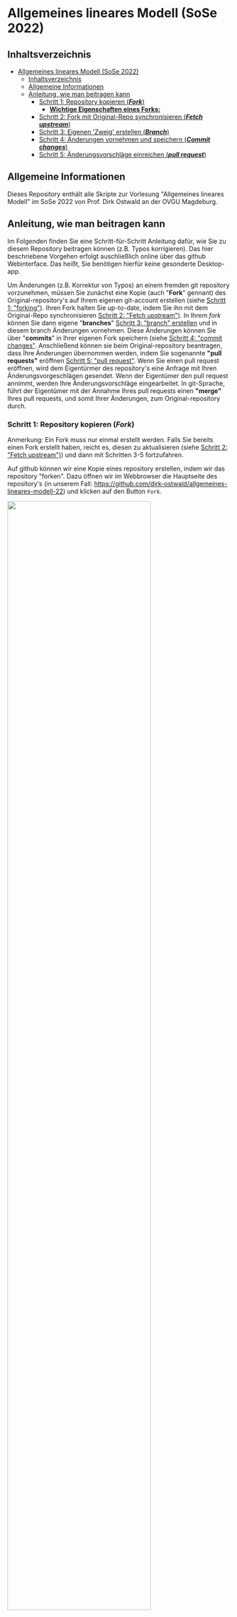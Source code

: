 # Allgemeines lineares Modell (SoSe 2022)


## Inhaltsverzeichnis
- [Allgemeines lineares Modell (SoSe 2022)](#allgemeines-lineares-modell-sose-2022)
  - [Inhaltsverzeichnis](#inhaltsverzeichnis)
  - [Allgemeine Informationen](#allgemeine-informationen)
  - [Anleitung, wie man beitragen kann](#anleitung-wie-man-beitragen-kann)
    - [Schritt 1: Repository kopieren (***Fork***)](#schritt-1-repository-kopieren-fork)
      - [**Wichtige Eigenschaften eines Forks:**](#wichtige-eigenschaften-eines-forks)
    - [Schritt 2: Fork mit Original-Repo synchronisieren (***Fetch upstream***)](#schritt-2-fork-mit-original-repo-synchronisieren-fetch-upstream)
    - [Schritt 3: Eigenen 'Zweig' erstellen (***Branch***)](#schritt-3-eigenen-zweig-erstellen-branch)
    - [Schritt 4: Änderungen vornehmen und speichern (***Commit changes***)](#schritt-4-änderungen-vornehmen-und-speichern-commit-changes)
    - [Schritt 5: Änderungsvorschläge einreichen (***pull request***)](#schritt-5-änderungsvorschläge-einreichen-pull-request)

## Allgemeine Informationen
Dieses Repository enthält alle Skripte zur Vorlesung "Allgemeines lineares Modell" im SoSe 2022 von Prof. Dirk Ostwald an der OVGU Magdeburg.

## Anleitung, wie man beitragen kann
Im Folgenden finden Sie eine Schritt-für-Schritt Anleitung dafür, wie Sie zu diesem Repository beitragen können (z.B. Typos korrigieren). Das hier beschriebene Vorgehen erfolgt auschließlich online über das github Webinterface. Das heißt, Sie benötigen hierfür keine gesonderte Desktop-app. 

Um Änderungen (z.B. Korrektur von Typos) an einem fremden git repository vorzunehmen, müssen Sie zunächst eine Kopie (auch "**Fork**" gennant) des Original-repository's auf Ihrem eigenen git-account erstellen (siehe [Schritt 1: "forking"](#schritt-1-repository-kopieren-fork)). Ihren Fork halten Sie up-to-date, indem Sie ihn mit dem Original-Repo synchronisieren [Schritt 2: "Fetch upstream")](#schritt-2-fork-mit-original-repo-synchronisieren-fetch-upstream). In Ihrem *fork* können Sie dann eigene "**branches**" [Schritt 3: "branch" erstellen](#schritt-3-eigenen-zweig-erstellen-branch) und in diesem branch Änderungen vornehmen. Diese Änderungen können Sie über "**commits**" in Ihrer eigenen Fork speichern (siehe [Schritt 4: "commit changes"](#schritt-4-änderungen-vornehmen-und-speichern-commit-changes). Anschließend können sie beim Original-repository beantragen, dass Ihre Änderungen übernommen werden, indem Sie sogenannte **"pull requests"** eröffnen [Schritt 5: "pull request"](#schritt-5-änderungsvorschläge-einreichen-pull-request). Wenn Sie einen pull request eröffnen, wird dem Eigentürmer des repository's eine Anfrage mit Ihren Änderungsvorgeschlägen gesendet. Wenn der Eigentümer den pull request annimmt, werden Ihre Änderungsvorschläge eingearbeitet. In git-Sprache, führt der Eigentümer mit der Annahme Ihres pull requests einen **"merge"** Ihres pull requests, und somit Ihrer Änderungen, zum Original-repository durch. 

### Schritt 1: Repository kopieren (***Fork***)
Anmerkung: Ein Fork muss nur einmal erstellt werden. Falls Sie bereits einen Fork erstellt haben, reicht es, diesen zu aktualisieren (siehe [Schritt 2: "Fetch upstream")](#schritt-2-fork-mit-original-repo-synchronisieren-fetch-upstream)) und dann mit Schritten 3-5 fortzufahren.

Auf github können wir eine Kopie eines repository erstellen, indem wir das repository "forken". Dazu öffnen wir im Webbrowser die Hauptseite des repository's (in unserem Fall: https://github.com/dirk-ostwald/allgemeines-lineares-modell-22) und klicken auf den Button `Fork`.

<img src="doc/Abbildungen/Abb_1_fork_0_click_fork.png" width="80%"/>

Wir werden dann auf eine neue Seite weitergeleitet, wo wir dem Fork, den wir erstellen möchten einen *Repository name* geben können. Es empfiehlt sich, den Namen des Original-Repository's zu wählen. In diesem Beispiel also "allgemeines-lineares-modell-22". Anschließend klicken wir auf `Create fork`. 

<img src="doc/Abbildungen/Abb_2_fork_1_create_fork.png" width="80%"/>

Das Kopieren kann ggf. einen Moment dauern und wir sehen:

<img src="doc/Abbildungen/Abb_3_fork_2_forking_wait.png" width="80%"/>

Wenn das Forking erfolgreich abgeschlossen wurde, werden wir automatisch auf die Hauptseite unseres neuen Forks (also der Kopie des Original-Repository's, die unter unserem eigenen github-account erstellt wurde) weitergeleitet. Oben links wird unser git-account-Name und dahinter nach einem ```/``` der Name unsers Forks (rosa Pfeil) angezeigt. Darunter wird uns ein Link zur Original-Repo angezeigt (grüner Pfeil). 

<img src="doc/Abbildungen/Abb_4_fork_4_new_fork_created.png" width="80%"/>

  
#### **Wichtige Eigenschaften eines Forks:** 

* Alle Änderungen, die im Fork vorgenommen werden, werden *nicht* im Original-Repository geändert. Änderungen im eigenen Fork können mit der [**pull-request**](#schritt-5-änderungsvorschläge-einreichen-pull-request)-Funktion als Anfrage beim Eigentümer des Original-Repo's eingereicht werden. Erst wenn der Eigentümer den pull-request annimmt, werden die Änderungen im Original-Repo übernommen. (Achtung! bevor Sie Änderungen vornehmen, sollten Sie stets zuerst Schritt 2 - 4 durchführen)
* Änderungen im Original-Repository werden im Fork *nicht* automatisch synchronisiert. Ein Fork kann jedoch jederzeit mit dem Origianl-Repository synchronisiert werden (mit der [**fetch upstream**](#schritt-2-fork-mit-original-repo-synchronisieren-fetch-upstream)-Funktion)
* Einmal erstellt, bleibt ein Fork solange bestehen, bis wir es löschen. Falls Sie vorhaben, in Zukunft noch weitere Änderungen vorzunehmen, empfiehlt es sich, den Fork zu behalten, und diesen regelmäßig mit dem Original-Repo zu synchronisieren (siehe [**fetch upstream**](#schritt-2-fork-mit-original-repo-synchronisieren-fetch-upstream)) 
* Löschen des Fork führt nicht zum Löschen der Original-Repository. 

### Schritt 2: Fork mit Original-Repo synchronisieren (***Fetch upstream***)
Um den eigenen Fork mit dem Original-Repo zu synchronisieren, gehen wir auf die Hauptseite unsere Fork. Dort wird uns stets angezeigt, ob die branch ...

TODO: screenshot von fetch upstream

### Schritt 3: Eigenen 'Zweig' erstellen (***Branch***)
Ein git Repository kann einen oder mehrere sogenannte "Branches" haben. Es gibt immer eine "Haupt-branch", die idR. "main" oder "master" heißt. Änderungen (auch im eigenen Fork) sollten stets auf einer extra dafür kreierten branch erfolgen. 

Um einen branch zu erzeugen klicken wir auf den Reiter, wo man die branch auswählen kann (pinker Pfeil unten im Bild). Dort können wir den Namen einer neuen branch eingeben und diesen erstellen. 

<img src="doc/Abbildungen/Abb_5_branch_create.png" width="80%"/>

Wenn github die neue branch erstellt hat bekommen wir eine eine Benachrichtigung in der oberen Leiste und befinden uns automatisch auf unserer neuen branch.

<img src="doc/Abbildungen/Abb_6_branch_created.png" width="80%"/>

### Schritt 4: Änderungen vornehmen und speichern (***Commit changes***)

Bevor wir Änderungen vornehmen, sollten wir stets sicherstellen, dass 
1. unser Fork up-to-date ist (siehe [***fetch upstream***](#schritt-2-fork-mit-original-repo-synchronisieren-fetch-upstream)) und
2. wir uns in einer anderen branch als der Hauptbranch befinden (siehe [***branch***](#schritt-3-eigenen-zweig-erstellen-branch))

Um online Änderungen vorzunehmen öffnen wir zunächst die Datei, an der wir etwas ändern möchten. Dazu klicken wir einfach auf die entsprechenden Ordner und/oder Dateien. In unserem Beispiel möchten wir einen Typo ("and" statt "an") im R-Markdown Code für das Vorlesungs-Skript 3_Matrizen korrigieren. Wir brauchen also die Datei ```3_Matrizen.Rmd```, welche sich im Ordner ```/3_Matrizen``` befindet. Wenn wir die Datei geöffnet haben, wird uns der code im Lesemodus angezeigt. Das heißt, wir können den code noch nicht bearbeiten. Um die Bearbeitung freizuschalten klicken wir auf das Bearbeitungssymbol (Bleistift) oben rechts 

<img src="doc/Abbildungen/Abb_7_edit.png" width="80%"/>

Es stehen nun 2 Reiter zur Auswahl. Im ```Edit file```-Reiter (pinker Pfeil) können wir die gewünschte(n) Änderung(en) (grüner Pfeil) vornehmen.

<img src="doc/Abbildungen/Abb_8_edit_file.png" width="80%"/>

<img src="doc/Abbildungen/Abb_9_edit_and.png" width="80%"/>

Anschließend können wir unsere Änderung im ```Preview changes```-Reiter (pinker Pfeil) überprüfen (orangener Pfeil) und speichern (in git-Spache: "Änderung übergeben" / ***commit changes***). Jeder commit braucht eine **commit message**, welche aussagt, wie sich diese Änderung auf den Code auswirkt. commit messages (hellblauer Pfeil) werden konventionell im Imperativ geschrieben, weil Sie quasi als Befehl ausdrücken, was ein commit am code ändern soll. In unserem Beispiel korrigiert unser commit einen typo. Anders ausgedrückt, führt dieser commit den Befehl *"Fix typo in Selbskontrollfrage 8"* aus. Optional kann darunter noch eine detailliertere Beschreibung der Änderung angegeben werden. Mit dem button ```Commit changes``` (grüner Pfeil) werden die Änderungen im eigenen branch des eigenen Forks gespeichert.

<img src="doc/Abbildungen/Abb_10_commit.png" width="80%"/>

Wenn wir jetzt auf die Hauptseite unseres Forks navigieren, wird uns automatisch angezeigt, dass unsere branch ```fix-typos-matrizen``` "recent pushes" hat und die Option zu ```Compare & pull request``` besteht. Für unsere Zwecke kann "recent pushes" als "neue Änderungen" verstanden. Diese Benachrichtigung sagt uns also, dass auf unserer branch neue Änderungen gemacht wurden und die Option besteht, diese mit dem Original-Repo zu vergleichen (Compare) und ggf. unsere Änderungen als Vorschläge einzureichen ([**pull-request**](#schritt-5-änderungsvorschläge-einreichen-pull-request))

<img src="doc/Abbildungen/Abb_11_recent_pushes.png" width="80%"/>


### Schritt 5: Änderungsvorschläge einreichen (***pull request***)

Änderungen, die im eigenen Fork gespeichert (commited) sind können per ***pull request*** als Vorschlag an das Original-Repo eingereicht werden. Dazu eröffnen wir einen **pull request**, indem wir auf den button ```Compare & pull request``` klicken (grüner Pfeil).

<img src="doc/Abbildungen/Abb_12_compare_pull_reqest.png" width="80%"/>

Es öffnet sich eine neue Seite, auf der wir einen Titel (pink) und eineBeschreibung (orange) zu unserem pull request angeben können. Falls ein pull request nur einen commit beinhaltet, so wie in unserem Beispiel, wählt github per default die commit message und description des einen commits. Anschließend klicken wir auf ```Create pull request```, um unsere Änderungen einzureichen. 